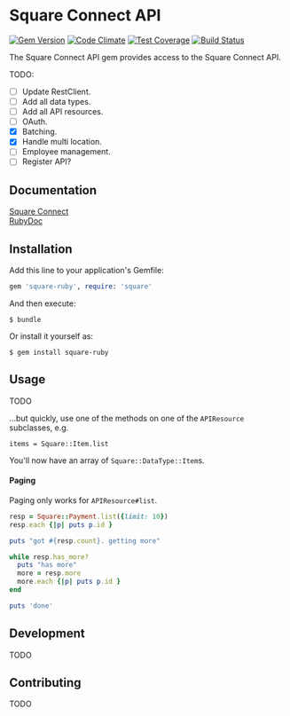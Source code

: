 # Square Connect API

[![Gem Version](https://badge.fury.io/rb/square-ruby.svg)](https://badge.fury.io/rb/square-ruby) [![Code Climate](https://codeclimate.com/github/giantmachines/square-ruby/badges/gpa.svg)](https://codeclimate.com/github/giantmachines/square-ruby) [![Test Coverage](https://codeclimate.com/github/giantmachines/square-ruby/badges/coverage.svg)](https://codeclimate.com/github/giantmachines/square-ruby/coverage) [![Build Status](https://travis-ci.org/giantmachines/square-ruby.svg?branch=master)](https://travis-ci.org/giantmachines/square-ruby)

The Square Connect API gem provides access to the Square Connect API.

TODO:

- [ ] Update RestClient.
- [ ] Add all data types.  
- [ ] Add all API resources.
- [ ] OAuth.
- [x] Batching.
- [x] Handle multi location.
- [ ] Employee management.
- [ ] Register API?

## Documentation

[Square Connect](https://docs.connect.squareup.com/)  
[RubyDoc](http://www.rubydoc.info/github/giantmachines/square-ruby)

## Installation

Add this line to your application's Gemfile:

```ruby
gem 'square-ruby', require: 'square'
```

And then execute:

    $ bundle

Or install it yourself as:

    $ gem install square-ruby

## Usage

TODO

...but quickly, use one of the methods on one of the `APIResource` subclasses, e.g.

`items = Square::Item.list`

You'll now have an array of `Square::DataType::Item`s.

#### Paging

Paging only works for `APIResource#list`.

```ruby
resp = Square::Payment.list({limit: 10})
resp.each {|p| puts p.id }

puts "got #{resp.count}. getting more"

while resp.has_more?
  puts "has more"
  more = resp.more
  more.each {|p| puts p.id }
end

puts 'done'
```

## Development

TODO

## Contributing

TODO
